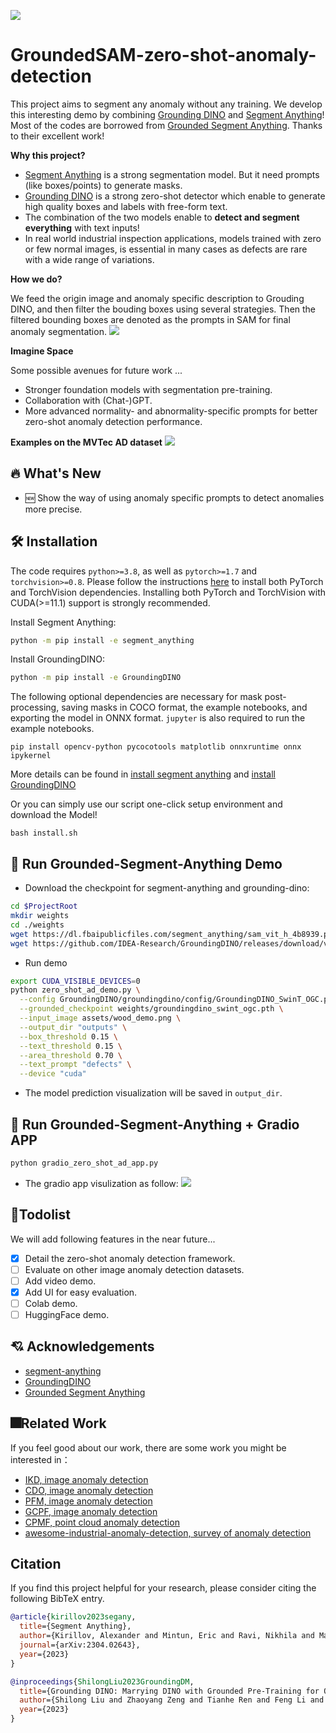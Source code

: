 ![](./assets/SegmentAnyAnomaly_logo.png)

# GroundedSAM-zero-shot-anomaly-detection

This project aims to segment any anomaly without any training. We develop this interesting demo by combining [Grounding DINO](https://github.com/IDEA-Research/GroundingDINO) and [Segment Anything](https://github.com/facebookresearch/segment-anything)!
Most of the codes are borrowed from [Grounded Segment Anything](https://github.com/IDEA-Research/Grounded-Segment-Anything). Thanks to their excellent work!

**Why this project?**

- [Segment Anything](https://github.com/facebookresearch/segment-anything) is a strong segmentation model. But it need prompts (like boxes/points) to generate masks.
- [Grounding DINO](https://github.com/IDEA-Research/GroundingDINO) is a strong zero-shot detector which enable to generate high quality boxes and labels with free-form text.
- The combination of the two models enable to **detect and segment everything** with text inputs!
- In real world industrial inspection applications, models trained with zero or few normal images, is essential in many cases as defects are rare with a wide range of variations.

**How we do?**

We feed the origin image and anomaly specific description to Grouding DINO, and then filter the bouding boxes using several
strategies. Then the filtered bounding boxes are denoted as the prompts in SAM for final anomaly segmentation.
![](./assets/framework.png)

**Imagine Space**

Some possible avenues for future work ...

- Stronger foundation models with segmentation pre-training.
- Collaboration with (Chat-)GPT.
- More advanced normality- and abnormality-specific prompts for better zero-shot anomaly detection performance.

**Examples on the MVTec AD dataset**
![](./assets/demo_results.png)

## 🔥 What's New

- 🆕 Show the way of using anomaly specific prompts to detect anomalies more precise.

## 🛠 Installation

The code requires `python>=3.8`, as well as `pytorch>=1.7` and `torchvision>=0.8`. Please follow the instructions [here](https://pytorch.org/get-started/locally/) to install both PyTorch and TorchVision dependencies. Installing both PyTorch and TorchVision with CUDA(>=11.1) support is strongly recommended.

Install Segment Anything:

```bash
python -m pip install -e segment_anything
```

Install GroundingDINO:

```bash
python -m pip install -e GroundingDINO
```

The following optional dependencies are necessary for mask post-processing, saving masks in COCO format, the example notebooks, and exporting the model in ONNX format. `jupyter` is also required to run the example notebooks.

```
pip install opencv-python pycocotools matplotlib onnxruntime onnx ipykernel
```

More details can be found in [install segment anything](https://github.com/facebookresearch/segment-anything#installation) and [install GroundingDINO](https://github.com/IDEA-Research/GroundingDINO#install)

Or you can simply use our script one-click setup environment and download the Model!
```
bash install.sh
```
## 🏃 Run Grounded-Segment-Anything Demo

- Download the checkpoint for segment-anything and grounding-dino:

```bash
cd $ProjectRoot
mkdir weights
cd ./weights
wget https://dl.fbaipublicfiles.com/segment_anything/sam_vit_h_4b8939.pth
wget https://github.com/IDEA-Research/GroundingDINO/releases/download/v0.1.0-alpha/groundingdino_swint_ogc.pth
```

- Run demo

```bash
export CUDA_VISIBLE_DEVICES=0
python zero_shot_ad_demo.py \
  --config GroundingDINO/groundingdino/config/GroundingDINO_SwinT_OGC.py \
  --grounded_checkpoint weights/groundingdino_swint_ogc.pth \
  --input_image assets/wood_demo.png \
  --output_dir "outputs" \
  --box_threshold 0.15 \
  --text_threshold 0.15 \
  --area_threshold 0.70 \
  --text_prompt "defects" \
  --device "cuda"
```

- The model prediction visualization will be saved in `output_dir`.

## 🏃 Run Grounded-Segment-Anything + Gradio APP

```bash
python gradio_zero_shot_ad_app.py
```

- The gradio app visulization as follow:
  ![](./assets/gradio.png)


## :hammer:Todolist

We will add following features in the near future...

- [X] Detail the zero-shot anomaly detection framework.
- [ ] Evaluate on other image anomaly detection datasets.
- [ ] Add video demo.
- [X] Add UI for easy evaluation.
- [ ] Colab demo.
- [ ] HuggingFace demo.

## 💘 Acknowledgements

- [segment-anything](https://github.com/facebookresearch/segment-anything)
- [GroundingDINO](https://github.com/IDEA-Research/GroundingDINO)
- [Grounded Segment Anything](https://github.com/IDEA-Research/Grounded-Segment-Anything)

## 🎆Related Work

If you feel good about our work, there are some work you might be interested in：

- [IKD, image anomaly detection](https://github.com/caoyunkang/IKD)
- [CDO, image anomaly detection](https://github.com/caoyunkang/CDO)
- [PFM, image anomaly detection](https://github.com/smiler96/PFM-and-PEFM-for-Image-Anomaly-Detection-and-Segmentation)
- [GCPF, image anomaly detection](https://github.com/smiler96/GCPF)
- [CPMF, point cloud anomaly detection](https://github.com/caoyunkang/CPMF)
- [awesome-industrial-anomaly-detection, survey of anomaly detection](https://github.com/M-3LAB/awesome-industrial-anomaly-detection)

## Citation

If you find this project helpful for your research, please consider citing the following BibTeX entry.

```BibTex
@article{kirillov2023segany,
  title={Segment Anything}, 
  author={Kirillov, Alexander and Mintun, Eric and Ravi, Nikhila and Mao, Hanzi and Rolland, Chloe and Gustafson, Laura and Xiao, Tete and Whitehead, Spencer and Berg, Alexander C. and Lo, Wan-Yen and Doll{\'a}r, Piotr and Girshick, Ross},
  journal={arXiv:2304.02643},
  year={2023}
}

@inproceedings{ShilongLiu2023GroundingDM,
  title={Grounding DINO: Marrying DINO with Grounded Pre-Training for Open-Set Object Detection},
  author={Shilong Liu and Zhaoyang Zeng and Tianhe Ren and Feng Li and Hao Zhang and Jie Yang and Chunyuan Li and Jianwei Yang and Hang Su and Jun Zhu and Lei Zhang},
  year={2023}
}
```

